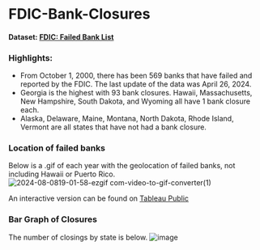 # FDIC-Bank-Closures

#### Dataset: [FDIC: Failed Bank List](https://www.fdic.gov/resources/resolutions/bank-failures/failed-bank-list/index.html)

### Highlights:
* From October 1, 2000, there has been 569 banks that have failed and reported by the FDIC. The last update of the data was April 26, 2024.
* Georgia is the highest with 93 bank closures. Hawaii, Massachusetts, New Hampshire, South Dakota, and Wyoming all have 1 bank closure each.
* Alaska, Delaware, Maine, Montana, North Dakota, Rhode Island, Vermont are all states that have not had a bank closure.


### Location of failed banks
Below is a .gif of each year with the geolocation of failed banks, not including Hawaii or Puerto Rico. 
![2024-08-0819-01-58-ezgif com-video-to-gif-converter(1)](https://github.com/user-attachments/assets/daeb074a-8ff0-42b0-a9ff-73e43a7372c1)

An interactive version can be found on [Tableau Public](https://public.tableau.com/views/FDICFailedBankList_17231699259630/MapofClosings?:language=en-US&publish=yes&:sid=&:redirect=auth&:display_count=n&:origin=viz_share_link)

### Bar Graph of Closures
The number of closings by state is below. 
![image](https://github.com/user-attachments/assets/bf6c4d8e-2e81-4102-b1f6-61028364c5a3)
